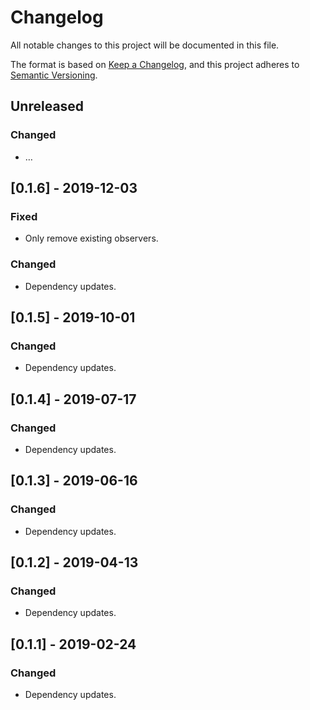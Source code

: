# Changelog
All notable changes to this project will be documented in this file.

The format is based on [Keep a Changelog](https://keepachangelog.com/en/1.0.0/),
and this project adheres to [Semantic Versioning](https://semver.org/spec/v2.0.0.html).


## Unreleased
### Changed
- …

## [0.1.6] - 2019-12-03
### Fixed
- Only remove existing observers.

### Changed
- Dependency updates.

## [0.1.5] - 2019-10-01
### Changed
- Dependency updates.

## [0.1.4] - 2019-07-17
### Changed
- Dependency updates.

## [0.1.3] - 2019-06-16
### Changed
- Dependency updates.

## [0.1.2] - 2019-04-13
### Changed
- Dependency updates.

## [0.1.1] - 2019-02-24
### Changed
- Dependency updates.
